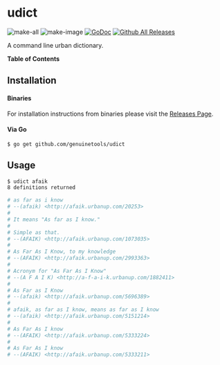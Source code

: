 # udict

![make-all](https://github.com/genuinetools/udict/workflows/make%20all/badge.svg)
![make-image](https://github.com/genuinetools/udict/workflows/make%20image/badge.svg)
[![GoDoc](https://img.shields.io/badge/godoc-reference-5272B4.svg?style=for-the-badge)](https://godoc.org/github.com/genuinetools/udict)
[![Github All Releases](https://img.shields.io/github/downloads/genuinetools/udict/total.svg?style=for-the-badge)](https://github.com/genuinetools/udict/releases)

A command line urban dictionary.

**Table of Contents**

<!-- START doctoc -->
<!-- END doctoc -->

## Installation

#### Binaries

For installation instructions from binaries please visit the [Releases Page](https://github.com/genuinetools/udict/releases).

#### Via Go

```console
$ go get github.com/genuinetools/udict
```

## Usage

```bash
$ udict afaik
8 definitions returned

# as far as i know
# --(afaik) <http://afaik.urbanup.com/20253>
#
# It means "As far as I know."
#
# Simple as that.
# --(AFAIK) <http://afaik.urbanup.com/1073035>
#
# As Far As I Know, to my knowledge
# --(AFAIK) <http://afaik.urbanup.com/2993363>
#
# Acronym for "As Far As I Know"
# --(A F A I K) <http://a-f-a-i-k.urbanup.com/1882411>
#
# As Far as I Know
# --(afaik) <http://afaik.urbanup.com/5696389>
#
# afaik, as far as I know, means as far as I know
# --(afaik) <http://afaik.urbanup.com/5151214>
#
# As Far As I know
# --(AFAIK) <http://afaik.urbanup.com/5333224>
#
# As Far As I know
# --(AFAIK) <http://afaik.urbanup.com/5333211>
```
